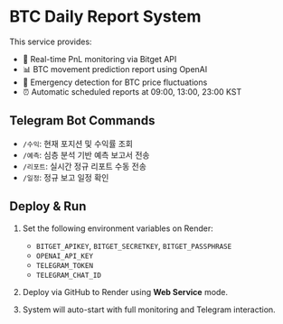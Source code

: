 # BTC Daily Report System

This service provides:

- 🔄 Real-time PnL monitoring via Bitget API
- 📊 BTC movement prediction report using OpenAI
- 📡 Emergency detection for BTC price fluctuations
- ⏰ Automatic scheduled reports at 09:00, 13:00, 23:00 KST

## Telegram Bot Commands

- `/수익`: 현재 포지션 및 수익률 조회
- `/예측`: 심층 분석 기반 예측 보고서 전송
- `/리포트`: 실시간 정규 리포트 수동 전송
- `/일정`: 정규 보고 일정 확인

## Deploy & Run

1. Set the following environment variables on Render:
   - `BITGET_APIKEY`, `BITGET_SECRETKEY`, `BITGET_PASSPHRASE`
   - `OPENAI_API_KEY`
   - `TELEGRAM_TOKEN`
   - `TELEGRAM_CHAT_ID`

2. Deploy via GitHub to Render using **Web Service** mode.

3. System will auto-start with full monitoring and Telegram interaction.
